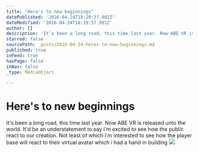 ```yaml
---
title: "Here's to new beginnings"
datePublished: '2016-04-24T18:20:37.002Z'
dateModified: '2016-04-24T18:19:57.991Z'
author: []
description: 'It’s been a long road, this time last year. Now ABE VR is released unto the world. It’d be an understatement to say i’m excited to see how the public react to our creation. Not least of which i’m interested to see how the player base will react to their virtual avatar which i had a hand in building'
starred: false
sourcePath: _posts/2016-04-24-heres-to-new-beginnings.md
published: true
inFeed: true
hasPage: false
inNav: false
_type: MediaObject

---
```

# Here's to new beginnings

It's been a long road, this time last year. Now ABE VR is released unto the world. It'd be an understatement to say i'm excited to see how the public react to our creation. Not least of which i'm interested to see how the player base will react to their virtual avatar which i had a hand in building
![](https://the-grid-user-content.s3-us-west-2.amazonaws.com/c12ef0f5-883c-401c-901d-6a1d90326525.jpg)